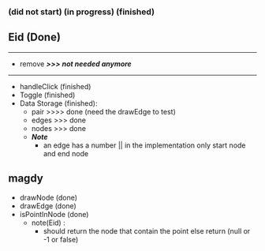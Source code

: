 ### (did not start) (in progress) (finished)
## Eid (Done)

---- 
- remove _**>>> not needed anymore**_
---------------------
- handleClick (finished)
- Toggle (finished)
- Data Storage  (finished):
    - pair >>>> done (need the drawEdge to test)
    - edges >>> done
    - nodes >>> done
  - **_Note_** 
    - an edge has a number || in the implementation only start node and end node

## magdy

- drawNode (done)
- drawEdge (done)
- isPointInNode (done)
  - note(Eid) :
    - should return the node that contain the point else return (null or -1 or false)